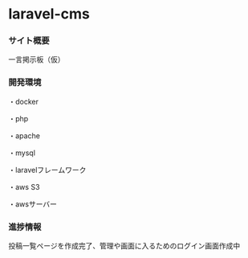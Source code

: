 # laravel-cms

### サイト概要
一言掲示板（仮）
 
### 開発環境
・docker

・php

・apache</br>

・mysql</br>

・laravelフレームワーク

・aws S3

・awsサーバー

### 進捗情報
投稿一覧ページを作成完了、管理や画面に入るためのログイン画面作成中
